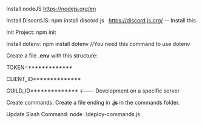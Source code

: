 Install nodeJS
https://nodejs.org/en


Install DiscordJS: npm install discord.js
&nbsp;
https://discord.js.org/ -- Install this


Init Project: 
npm init

Install dotenv:
npm install dotenv //You need this command to use dotenv

Create a file **.env**  with this structure: 

TOKEN=*************
&nbsp;

CLIENT_ID=*************
&nbsp;

GUILD_ID=************* <--- Development on a specific server
&nbsp;


Create commands:
Create a file ending in **.js** in the commands folder.

Update Slash Command:
node .\deploy-commands.js
